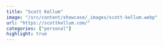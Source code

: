 ```yaml
---
title: "Scott Kellum"
image: "/src/content/showcase/_images/scott-kellum.webp"
url: "https://scottkellum.com/"
categories: ["personal"]
highlight: true
---
```

